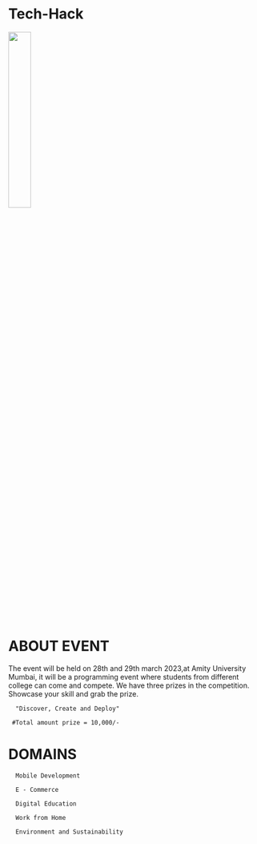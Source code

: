 # Tech-Hack
<image src="https://user-images.githubusercontent.com/125008362/218250743-7913118f-97bd-4b81-99b2-b60ae789145d.png" width=30% height=30%> 

# ABOUT EVENT

The event will be held on 28th and 29th march 2023,at Amity University Mumbai, it will be a programming event where students from different college can come and compete.
We have three prizes in the competition. Showcase your skill and grab the prize.

      "Discover, Create and Deploy" 

     #Total amount prize = 10,000/-
     
# DOMAINS
      Mobile Development
      
      E - Commerce
      
      Digital Education
      
      Work from Home
      
      Environment and Sustainability
